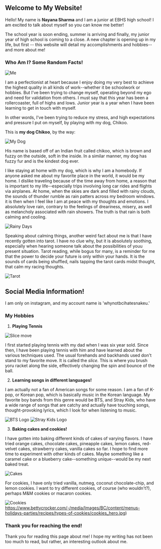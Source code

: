 ## Welcome to My Website!


Hello! My name is **Nayana Sharma** and I am a junior at EBHS high school! I am excited to talk about myself so you can know me better!

The school year is soon ending, summer is arriving and finally, my junior year of high school is coming to a close. A new chapter is opening up in my life, but first -- this website will detail my accomplishments and hobbies-- and more about me!


###                                                     Who Am I? Some Random Facts!

![Me](https://user-images.githubusercontent.com/84788749/121834213-2ef98100-cc9c-11eb-8852-9afc370e5165.png)

I am a perfectionist at heart because I enjoy doing my very best to achieve the highest quality in all kinds of work--whether it be schoolwork or hobbies. But I've been trying to change myself, operating beyond my ego and need for validation from others. I must say that this year has been a rollercoaster, full of highs and lows. Junior year is a year when I have been learning to get in touch with myself. 

In other words, I've been trying to reduce my stress, and high expectations and pressure I put on myself, by playing with my dog, Chikoo.

This is **my dog Chikoo**, by the way:

![My Dog](https://www.ebknows.com/wp-content/uploads/2019/09/cavachon-puppy.jpg)

His name is based off of an Indian fruit called chikoo, which is brown and fuzzy on the outside, soft in the inside. In a similar manner, my dog has fuzzy fur and is the kindest dog ever. 

I like staying at home with my dog, which is why I am a homebody. If anyone asked me about my favorite place in the world, it would be my home. I dislike traveling because of the time away from home, a reason that is important to my life--especially trips involving long car rides and flights via airplanes. At home, when the skies are dark and filled with rainy clouds, the sounds of thunder rumble as rain patters across my bedroom windows. it is then when I feel like I am at peace with my thoughts and emotions. I absolutely love rain, contrary to the feelings of dreariness, misery, as well as melancholy associated with rain showers. The truth is that rain is both calming and cooling. 

![Rainy Days](https://i.ytimg.com/vi/x7SQaDTSrVg/maxresdefault.jpg)

Speaking about calming things, another weird fact about me is that I have recently gotten into tarot. I have no clue why, but it is absolutely soothing, especially when  hearing someone talk about the possibilities of youu present situation. Tarot reading, while bogus for many, is a reminder for me that the power to decide your future is only within your hands. It is the sounds of cards being shuffled, nails tapping the tarot cards midst thought, that calm my racing thoughts.

![Tarot](https://upload.wikimedia.org/wikipedia/commons/thumb/0/02/Priyanka_Sharma_Traot_Card_Reader_Rajathan.jpg/440px-Priyanka_Sharma_Traot_Card_Reader_Rajathan.jpg)

## Social Media Information!
I am only on instagram, and my account name is 'whynotbcihatesnakeu.'

### My Hobbies

1. **Playing Tennis**

![Slice move](https://media1.tenor.com/images/6251acbca0a00ee292544cebd3293e40/tenor.gif?itemid=18657032)

I first started playing tennis with my dad when I was six year sold. Since then, I have been playing tennis with him and have learned about the various techniques used. The usual forehands and backhands used don't stand to my favorite move. It is called the _slice._ This is where you brush yoru racket along the side, effectively changing the spin and bounce of the ball.

2. **Learning songs in different languages!**

I am actually not a fan of American songs for some reason. I am a fan of K-pop, or Korean pop, which is basically music in the Korean language. My favorite boy bands from this genre would be BTS, and Stray Kids, who have a wide range of songs that are catchy and actually have touching songs, thought-provoking lyrics, which I look for when listening to music.

![BTS Logo](https://wallpaperaccess.com/full/3191385.jpg)
![Stray Kids Logo](https://i.pinimg.com/originals/88/12/72/881272bc899c59771fc6884f3c5a9347.jpg)


3. **Baking cakes and cookies!**

I have gotten into baking different kinds of cakes of varying flavors. I have tried orange cakes, chocolate cakes, pineapple cakes, lemon cakes, red-velvet cakes, strawberry cakes, vanilla cakes so far. I hope to find more time to experiment with other kinds of cakes. Maybe something like a caramel cake or a blueberry cake--something unique--would be my next baked treat.

![Cakes](https://images.immediate.co.uk/production/volatile/sites/30/2020/08/cake-main-f2de8b7.jpg?quality=90&resize=385%2C350)

For cookies, I have only tried vanilla, nutmeg, coconut chocolate-chip, and lemon cookies. I want to try different cookies, of course (who wouldn't?), perhaps M&M cookies or macaron cookies. 

![Cookies](quality=90&resize=385%2C350)https://www.bettycrocker.com/-/media/Images/BC/content/menus-holidays-parties/recipes/types-of-cookies/cookies_hero.jpg)

### Thank you for reaching the end!

Thank you for reading this page about me! I hope my writing has not been too much to read, but rather, an interesting outlook about me.
